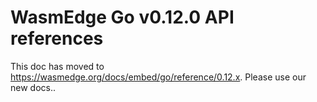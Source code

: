 # WasmEdge Go v0.12.0 API references

This doc has moved to <https://wasmedge.org/docs/embed/go/reference/0.12.x>. Please use our new docs..
